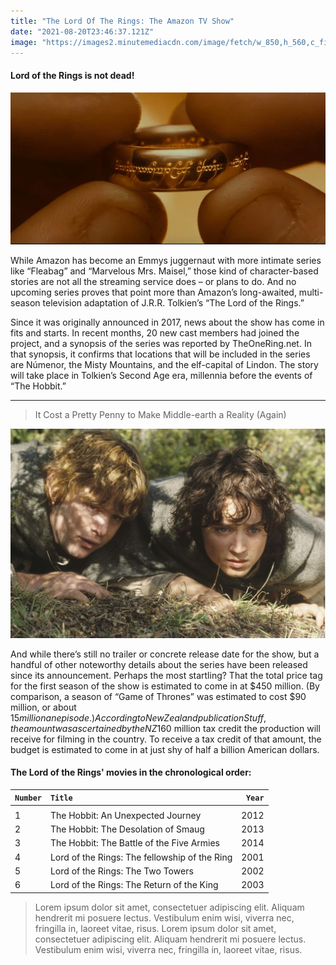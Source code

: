 ```yaml
---
title: "The Lord Of The Rings: The Amazon TV Show"
date: "2021-08-20T23:46:37.121Z"
image: "https://images2.minutemediacdn.com/image/fetch/w_850,h_560,c_fill,g_auto,f_auto/https://winteriscoming.net/files/2021/08/Screen-Shot-2021-08-02-at-1.28.43-PM-850x560.jpg"
---
```


#### Lord of the Rings is not dead! 


![The Ring](the-ring.webp)

While Amazon has become an Emmys juggernaut with more intimate series like “Fleabag” and “Marvelous Mrs. Maisel,” those kind of character-based stories are not all the streaming service does – or plans to do. And no upcoming series proves that point more than Amazon’s long-awaited, multi-season television adaptation of J.R.R. Tolkien’s “The Lord of the Rings.”

Since it was originally announced in 2017, news about the show has come in fits and starts. In recent months, 20 new cast members had joined the project, and a synopsis of the series was reported by TheOneRing.net. In that synopsis, it confirms that locations that will be included in the series are Númenor, the Misty Mountains, and the elf-capital of Lindon. The story will take place in Tolkien’s Second Age era, millennia before the events of “The Hobbit.”
- - -
> It Cost a Pretty Penny to Make Middle-earth a Reality (Again)

![Frodo and Sam](the-ring.jpg)

And while there’s still no trailer or concrete release date for the show, but a handful of other noteworthy details about the series have been released since its announcement. Perhaps the most startling? That the total price tag for the first season of the show is estimated to come in at $450 million. (By comparison, a season of “Game of Thrones” was estimated to cost $90 million, or about $15 million an episode.) According to New Zealand publication Stuff, the amount was ascertained by the NZ$160 million tax credit the production will receive for filming in the country. To receive a tax credit of that amount, the budget is estimated to come in at just shy of half a billion American dollars.


#### The Lord of the Rings' movies in the chronological order:

| `Number` | `Title`                                       | `Year` |
| :----- | :-------------------------------------------- | ---: |
|        |                                               |      |
| 1      | The Hobbit: An Unexpected Journey             | 2012 |
| 2      | The Hobbit: The Desolation of Smaug           | 2013 |
| 3      | The Hobbit: The Battle of the Five Armies     | 2014 |
| 4      | Lord of the Rings: The fellowship of the Ring | 2001 |
| 5      | Lord of the Rings: The Two Towers             | 2002 |
| 6      | Lord of the Rings: The Return of the King     | 2003 |



> Lorem ipsum dolor sit amet, consectetuer adipiscing elit. Aliquam hendrerit mi posuere lectus. Vestibulum enim wisi, viverra nec, fringilla in, laoreet vitae, risus.
> Lorem ipsum dolor sit amet, consectetuer adipiscing elit. Aliquam hendrerit mi posuere lectus. Vestibulum enim wisi, viverra nec, fringilla in, laoreet vitae, risus.